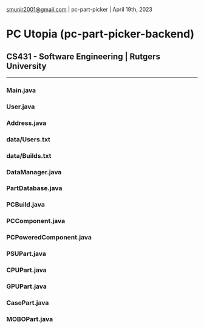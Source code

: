 smunir2001@gmail.com | pc-part-picker | April 19th, 2023
# PC Utopia (pc-part-picker-backend)
## CS431 - Software Engineering | Rutgers University

---
### Main.java
### User.java
### Address.java
### data/Users.txt
### data/Builds.txt
### DataManager.java
### PartDatabase.java
### PCBuild.java
### PCComponent.java
### PCPoweredComponent.java
### PSUPart.java
### CPUPart.java
### GPUPart.java
### CasePart.java
### MOBOPart.java

